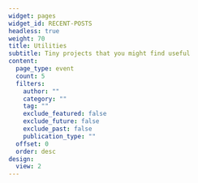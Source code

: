 ```yaml
---
widget: pages
widget_id: RECENT-POSTS
headless: true
weight: 70
title: Utilities
subtitle: Tiny projects that you might find useful
content:
  page_type: event
  count: 5
  filters:
    author: ""
    category: ""
    tag: ""
    exclude_featured: false
    exclude_future: false
    exclude_past: false
    publication_type: ""
  offset: 0
  order: desc
design:
  view: 2
---
```

